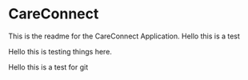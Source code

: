 # CareConnect
This is the readme for the CareConnect Application. 
Hello this is a test 

Hello this is testing things here. 

Hello this is a test for git 
